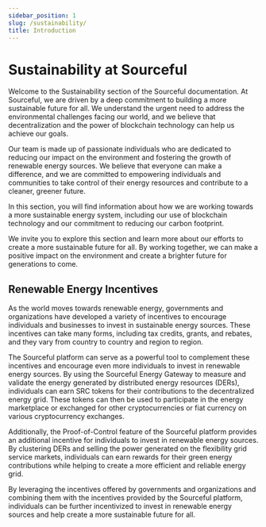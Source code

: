 ```yaml
---
sidebar_position: 1
slug: /sustainability/
title: Introduction
---
```


# Sustainability at Sourceful

Welcome to the Sustainability section of the Sourceful documentation. At Sourceful, we are driven by a deep commitment to building a more sustainable future for all. We understand the urgent need to address the environmental challenges facing our world, and we believe that decentralization and the power of blockchain technology can help us achieve our goals.

Our team is made up of passionate individuals who are dedicated to reducing our impact on the environment and fostering the growth of renewable energy sources. We believe that everyone can make a difference, and we are committed to empowering individuals and communities to take control of their energy resources and contribute to a cleaner, greener future.

In this section, you will find information about how we are working towards a more sustainable energy system, including our use of blockchain technology and our commitment to reducing our carbon footprint. 

We invite you to explore this section and learn more about our efforts to create a more sustainable future for all. By working together, we can make a positive impact on the environment and create a brighter future for generations to come.

## Renewable Energy Incentives

As the world moves towards renewable energy, governments and organizations have developed a variety of incentives to encourage individuals and businesses to invest in sustainable energy sources. These incentives can take many forms, including tax credits, grants, and rebates, and they vary from country to country and region to region.

The Sourceful platform can serve as a powerful tool to complement these incentives and encourage even more individuals to invest in renewable energy sources. By using the Sourceful Energy Gateway to measure and validate the energy generated by distributed energy resources (DERs), individuals can earn SRC tokens for their contributions to the decentralized energy grid. These tokens can then be used to participate in the energy marketplace or exchanged for other cryptocurrencies or fiat currency on various cryptocurrency exchanges.

Additionally, the Proof-of-Control feature of the Sourceful platform provides an additional incentive for individuals to invest in renewable energy sources. By clustering DERs and selling the power generated on the flexibility grid service markets, individuals can earn rewards for their green energy contributions while helping to create a more efficient and reliable energy grid.

By leveraging the incentives offered by governments and organizations and combining them with the incentives provided by the Sourceful platform, individuals can be further incentivized to invest in renewable energy sources and help create a more sustainable future for all.
